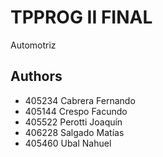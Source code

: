 
# TPPROG II FINAL

Automotriz


## Authors

- 405234 Cabrera Fernando
- 405144 Crespo Facundo
- 405522 Perotti Joaquín
- 406228 Salgado Matías
- 405460 Ubal Nahuel

